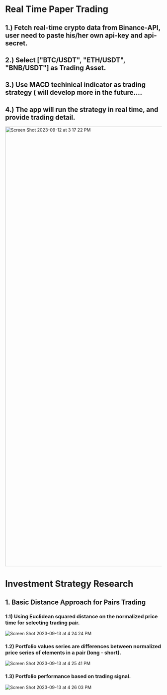 # Real Time Paper Trading

## 1.) Fetch real-time crypto data from Binance-API, user need to paste his/her own api-key and api-secret. 

## 2.) Select ["BTC/USDT", "ETH/USDT", "BNB/USDT"] as Trading Asset.

## 3.) Use MACD techinical indicator as trading strategy ( will develop more in the future....  

## 4.) The app will run the strategy in real time, and provide trading detail.

<img width="1411" alt="Screen Shot 2023-09-12 at 3 17 22 PM" src="https://github.com/KenChiang1997/Real-Time-Paper-Trading-Bot/assets/80143995/43b9b86f-786f-4d01-a514-a0d7e8fc22e7">


# Investment Strategy Research

## 1. Basic Distance Approach for Pairs Trading

### 1.1) Using Euclidean squared distance on the normalized price time for selecting trading pair.
![Screen Shot 2023-09-13 at 4 24 24 PM](https://github.com/KenChiang1997/Real-Time-Paper-Trading-Bot/assets/80143995/370fc40e-789e-4b33-9baf-26fd56d5c023)

### 1.2) Portfolio values series are differences between normalized price series of elements in a pair (long - short).
![Screen Shot 2023-09-13 at 4 25 41 PM](https://github.com/KenChiang1997/Real-Time-Paper-Trading-Bot/assets/80143995/baef0401-c54e-4ec9-8e38-4719a1c875bc)

### 1.3) Portfolio performance based on trading signal.
![Screen Shot 2023-09-13 at 4 26 03 PM](https://github.com/KenChiang1997/Real-Time-Paper-Trading-Bot/assets/80143995/bfcd58bb-5272-4c10-b8e7-a7e7387d91e6)
